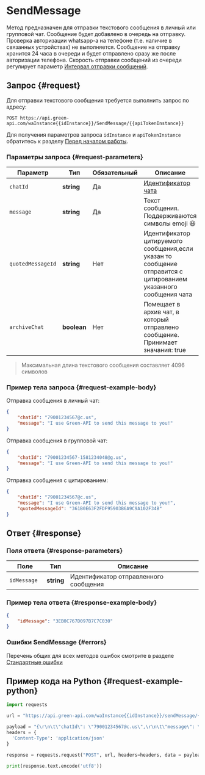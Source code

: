 # SendMessage

Метод предназначен для отправки текстового сообщения в личный или групповой чат.
Сообщение будет добавлено в очередь на отправку.  Проверка авторизации whatsapp-а на телефоне (т.е. наличие в связанных устройствах) не выполняется. Сообщение на отправку хранится 24 часа в очереди и будет отправлено сразу же после авторизации телефона. 
Скорость отправки сообщений из очереди регулирует параметр [Интервал отправки сообщений](../send-messages-delay.md).

## Запрос {#request}

Для отправки текстового сообщения требуется выполнить запрос по адресу:
```
POST https://api.green-api.com/waInstance{{idInstance}}/SendMessage/{{apiTokenInstance}}
```

Для получения параметров запроса `idInstance` и `apiTokenInstance` обратитесь к разделу [Перед началом работы](../../before-start.md#parameters).

### Параметры запроса {#request-parameters}

Параметр | Тип | Обязательный | Описание
----- | ----- | ----- | -----
`chatId` | **string** | Да | [Идентификатор чата](../chat-id.md)
`message` | **string** | Да | Текст сообщения. Поддерживаются символы emoji 😃 
`quotedMessageId` | **string** | Нет | Идентификатор цитируемого сообщения,если указан то сообщение отправится с цитированием указанного сообщения чата
`archiveChat` | **boolean** | Нет | Помещает в архив чат, в который отправлено сообщение. Принимает значания: true|false


> Максимальная длина текстового сообщения составляет 4096 символов

### Пример тела запроса {#request-example-body}

Отправка сообщения в личный чат:
```json
{
    "chatId": "79001234567@c.us",
    "message": "I use Green-API to send this message to you!"
}
```

Отправка сообщения в групповой чат:
```json
{
    "chatId": "79001234567-1581234048@g.us",
    "message": "I use Green-API to send this message to you!"
}
```

Отправка сообщения с цитированием:
```json
{
    "chatId": "79001234567@с.us",
    "message": "I use Green-API to send this message to you!",
    "quotedMessageId": "361B0E63F2FDF95903B6A9C9A102F34B"
}
```
## Ответ {#response}

### Поля ответа {#response-parameters}

Поле | Тип |  Описание
----- | ----- | -----
`idMessage ` | **string** | Идентификатор отправленного сообщения 

### Пример тела ответа {#response-example-body}

```json
{
    "idMessage": "3EB0C767D097B7C7C030"
}
```

### Ошибки SendMessage {#errors}

Перечень общих для всех методов ошибок смотрите в разделе [Стандартные ошибки](../common-errors.md)

## Пример кода на Python  {#request-example-python}

```python
import requests

url = "https://api.green-api.com/waInstance{{idInstance}}/sendMessage/{{apiTokenInstance}}"

payload = "{\r\n\t\"chatId\": \"79001234567@c.us\",\r\n\t\"message\": \"I use Green-API to send this message to you!\"\r\n}"
headers = {
  'Content-Type': 'application/json'
}

response = requests.request("POST", url, headers=headers, data = payload)

print(response.text.encode('utf8'))
```